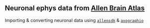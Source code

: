 ## Neuronal ephys data from [Allen Brain Atlas](https://celltypes.brain-map.org) 

Importing & converting neuronal data using [`allensdk`](https://alleninstitute.github.io/AllenSDK/install.html) & [`axographio`](https://pypi.org/project/axographio/)
